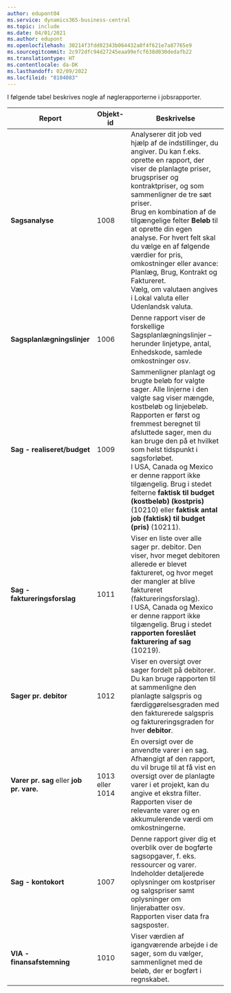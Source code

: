 ```yaml
---
author: edupont04
ms.service: dynamics365-business-central
ms.topic: include
ms.date: 04/01/2021
ms.author: edupont
ms.openlocfilehash: 30214f3fdd02343b064432a0f4f621e7a87765e9
ms.sourcegitcommit: 2c972dfc94d27245eaa99efcf638d030dedafb22
ms.translationtype: HT
ms.contentlocale: da-DK
ms.lasthandoff: 02/09/2022
ms.locfileid: "8104083"
---
```

I følgende tabel beskrives nogle af nøglerapporterne i jobsrapporter.

|Report |Objekt-id|Beskrivelse  |
|---------|---------|---------|
|**Sagsanalyse**|1008|Analyserer dit job ved hjælp af de indstillinger, du angiver. Du kan f.eks. oprette en rapport, der viser de planlagte priser, brugspriser og kontraktpriser, og som sammenligner de tre sæt priser.<br>Brug en kombination af de tilgængelige felter **Beløb** til at oprette din egen analyse. For hvert felt skal du vælge en af følgende værdier for pris, omkostninger eller avance: Planlæg, Brug, Kontrakt og Faktureret. <br>Vælg, om valutaen angives i Lokal valuta eller Udenlandsk valuta. |
|**Sagsplanlægningslinjer**|1006|Denne rapport viser de forskellige Sagsplanlægningslinjer – herunder linjetype, antal, Enhedskode, samlede omkostninger osv.|
|**Sag - realiseret/budget**|1009|Sammenligner planlagt og brugte beløb for valgte sager. Alle linjerne i den valgte sag viser mængde, kostbeløb og linjebeløb. <br>Rapporten er først og fremmest beregnet til afsluttede sager, men du kan bruge den på et hvilket som helst tidspunkt i sagsforløbet.<br>I USA, Canada og Mexico er denne rapport ikke tilgængelig. Brug i stedet felterne **faktisk til budget (kostbeløb) (kostpris)** (10210) eller **faktisk antal job (faktisk) til budget (pris)** (10211).|
|**Sag - faktureringsforslag**|1011|Viser en liste over alle sager pr. debitor. Den viser, hvor meget debitoren allerede er blevet faktureret, og hvor meget der mangler at blive faktureret (faktureringsforslag). <br>I USA, Canada og Mexico er denne rapport ikke tilgængelig. Brug i stedet **rapporten foreslået fakturering af sag** (10219).|
|**Sager pr. debitor**|1012|Viser en oversigt over sager fordelt på debitorer. Du kan bruge rapporten til at sammenligne den planlagte salgspris og færdiggørelsesgraden med den fakturerede salgspris og faktureringsgraden for hver **debitor**.|
|**Varer pr. sag** eller **job pr. vare.**|1013 eller 1014|En oversigt over de anvendte varer i en sag. Afhængigt af den rapport, du vil bruge til at få vist en oversigt over de planlagte varer i et projekt, kan du angive et ekstra filter. Rapporten viser de relevante varer og en akkumulerende værdi om omkostningerne.|
|**Sag - kontokort**|1007|Denne rapport giver dig et overblik over de bogførte sagsopgaver, f. eks. ressourcer og varer. Indeholder detaljerede oplysninger om kostpriser og salgspriser samt oplysninger om linjerabatter osv. Rapporten viser data fra sagsposter.|
|**VIA - finansafstemning**|1010|Viser værdien af igangværende arbejde i de sager, som du vælger, sammenlignet med de beløb, der er bogført i regnskabet.|
